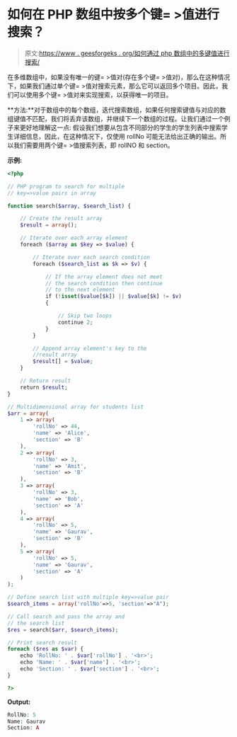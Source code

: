 # 如何在 PHP 数组中按多个键= >值进行搜索？

> 原文:[https://www . geesforgeks . org/如何通过 php 数组中的多键值进行搜索/](https://www.geeksforgeeks.org/how-to-search-by-multiple-key-value-in-php-array/)

在多维数组中，如果没有唯一的键= >值对(存在多个键= >值对)，那么在这种情况下，如果我们通过单个键= >值对搜索元素，那么它可以返回多个项目。因此，我们可以使用多个键= >值对来实现搜索，以获得唯一的项目。

**方法:**对于数组中的每个数组，迭代搜索数组，如果任何搜索键值与对应的数组键值不匹配，我们将丢弃该数组，并继续下一个数组的过程。让我们通过一个例子来更好地理解这一点:
假设我们想要从包含不同部分的学生的学生列表中搜索学生详细信息，因此，在这种情况下，仅使用 rollNo 可能无法给出正确的输出。所以我们需要用两个键= >值搜索列表，即 rollNO 和 section。

**示例:**

```php
<?php

// PHP program to search for multiple
// key=>value pairs in array

function search($array, $search_list) {

    // Create the result array
    $result = array();

    // Iterate over each array element
    foreach ($array as $key => $value) {

        // Iterate over each search condition
        foreach ($search_list as $k => $v) {

            // If the array element does not meet
            // the search condition then continue
            // to the next element
            if (!isset($value[$k]) || $value[$k] != $v)
            {

                // Skip two loops
                continue 2;
            }
        }

        // Append array element's key to the
        //result array
        $result[] = $value;
    }

    // Return result 
    return $result;
}

// Multidimensional array for students list
$arr = array(
    1 => array(
        'rollNo' => 44,
        'name' => 'Alice',
        'section' => 'B'
    ),
    2 => array(
        'rollNo' => 3,
        'name' => 'Amit',
        'section' => 'B'
    ),
    3 => array(
        'rollNo' => 3,
        'name' => 'Bob',
        'section' => 'A'
    ),
    4 => array(
        'rollNo' => 5,
        'name' => 'Gaurav',
        'section' => 'B'
    ),
    5 => array(
        'rollNo' => 5,
        'name' => 'Gaurav',
        'section' => 'A'
    ) 
);

// Define search list with multiple key=>value pair
$search_items = array('rollNo'=>5, 'section'=>"A");

// Call search and pass the array and
// the search list
$res = search($arr, $search_items);

// Print search result
foreach ($res as $var) {
    echo 'RollNo: ' . $var['rollNo'] . '<br>';
    echo 'Name: ' . $var['name'] . '<br>';
    echo 'Section: ' . $var['section'] . '<br>';        
}

?>
```

**Output:**

```php
RollNo: 5
Name: Gaurav
Section: A

```